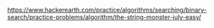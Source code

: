 https://www.hackerearth.com/practice/algorithms/searching/binary-search/practice-problems/algorithm/the-string-monster-july-easy/
